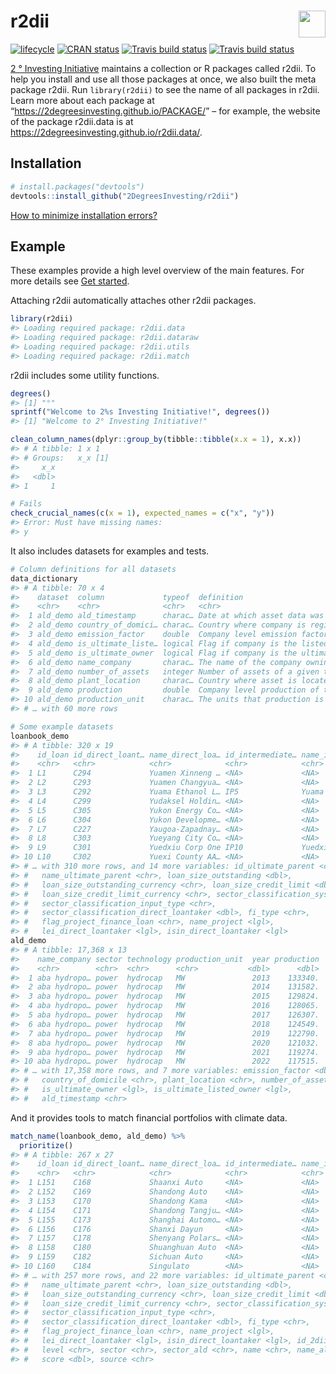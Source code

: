 
<!-- README.md is generated from README.Rmd. Please edit that file -->

# r2dii <a href='https://github.com/2DegreesInvesting/r2dii'><img src='https://imgur.com/A5ASZPE.png' align='right' height='43' /></a>

<!-- badges: start -->

[![lifecycle](https://img.shields.io/badge/lifecycle-experimental-orange.svg)](https://www.tidyverse.org/lifecycle/#experimental)
[![CRAN
status](https://www.r-pkg.org/badges/version/r2dii)](https://CRAN.R-project.org/package=r2dii)
[![Travis build
status](https://travis-ci.org/2DegreesInvesting/r2dii.svg?branch=master)](https://travis-ci.org/2DegreesInvesting/r2dii)
[![Travis build
status](https://travis-ci.com/2degreesinvesting/r2dii.svg?branch=master)](https://travis-ci.com/2degreesinvesting/r2dii)
<!-- badges: end -->

[2 ° Investing Initiative](https://2degrees-investing.org/) maintains a
collection or R packages called r2dii. To help you install and use all
those packages at once, we also built the meta package r2dii. Run
`library(r2dii)` to see the name of all packages in r2dii. Learn more
about each package at “<https://2degreesinvesting.github.io/PACKAGE/>” –
for example, the website of the package r2dii.data is at
<https://2degreesinvesting.github.io/r2dii.data/>.

## Installation

``` r
# install.packages("devtools")
devtools::install_github("2DegreesInvesting/r2dii")
```

[How to minimize installation
errors?](https://gist.github.com/maurolepore/a0187be9d40aee95a43f20a85f4caed6#installation)

## Example

These examples provide a high level overview of the main features. For
more details see [Get started](articles/r2dii.html).

Attaching r2dii automatically attaches other r2dii packages.

``` r
library(r2dii)
#> Loading required package: r2dii.data
#> Loading required package: r2dii.dataraw
#> Loading required package: r2dii.utils
#> Loading required package: r2dii.match
```

r2dii includes some utility functions.

``` r
degrees()
#> [1] "°"
sprintf("Welcome to 2%s Investing Initiative!", degrees())
#> [1] "Welcome to 2° Investing Initiative!"

clean_column_names(dplyr::group_by(tibble::tibble(x.x = 1), x.x))
#> # A tibble: 1 x 1
#> # Groups:   x_x [1]
#>     x_x
#>   <dbl>
#> 1     1

# Fails
check_crucial_names(c(x = 1), expected_names = c("x", "y"))
#> Error: Must have missing names:
#> y
```

It also includes datasets for examples and tests.

``` r
# Column definitions for all datasets
data_dictionary
#> # A tibble: 70 x 4
#>    dataset  column             typeof  definition                               
#>    <chr>    <chr>              <chr>   <chr>                                    
#>  1 ald_demo ald_timestamp      charac… Date at which asset data was pulled from…
#>  2 ald_demo country_of_domici… charac… Country where company is registered      
#>  3 ald_demo emission_factor    double  Company level emission factor of the tec…
#>  4 ald_demo is_ultimate_liste… logical Flag if company is the listed ultimate p…
#>  5 ald_demo is_ultimate_owner  logical Flag if company is the ultimate parent i…
#>  6 ald_demo name_company       charac… The name of the company owning the asset 
#>  7 ald_demo number_of_assets   integer Number of assets of a given technology o…
#>  8 ald_demo plant_location     charac… Country where asset is located           
#>  9 ald_demo production         double  Company level production of the technolo…
#> 10 ald_demo production_unit    charac… The units that production is measured in 
#> # … with 60 more rows

# Some example datasets
loanbook_demo
#> # A tibble: 320 x 19
#>    id_loan id_direct_loant… name_direct_loa… id_intermediate… name_intermedia…
#>    <chr>   <chr>            <chr>            <chr>            <chr>           
#>  1 L1      C294             Yuamen Xinneng … <NA>             <NA>            
#>  2 L2      C293             Yuamen Changyua… <NA>             <NA>            
#>  3 L3      C292             Yuama Ethanol L… IP5              Yuama Inc.      
#>  4 L4      C299             Yudaksel Holdin… <NA>             <NA>            
#>  5 L5      C305             Yukon Energy Co… <NA>             <NA>            
#>  6 L6      C304             Yukon Developme… <NA>             <NA>            
#>  7 L7      C227             Yaugoa-Zapadnay… <NA>             <NA>            
#>  8 L8      C303             Yueyang City Co… <NA>             <NA>            
#>  9 L9      C301             Yuedxiu Corp One IP10             Yuedxiu Group   
#> 10 L10     C302             Yuexi County AA… <NA>             <NA>            
#> # … with 310 more rows, and 14 more variables: id_ultimate_parent <chr>,
#> #   name_ultimate_parent <chr>, loan_size_outstanding <dbl>,
#> #   loan_size_outstanding_currency <chr>, loan_size_credit_limit <dbl>,
#> #   loan_size_credit_limit_currency <chr>, sector_classification_system <chr>,
#> #   sector_classification_input_type <chr>,
#> #   sector_classification_direct_loantaker <dbl>, fi_type <chr>,
#> #   flag_project_finance_loan <chr>, name_project <lgl>,
#> #   lei_direct_loantaker <lgl>, isin_direct_loantaker <lgl>
ald_demo
#> # A tibble: 17,368 x 13
#>    name_company sector technology production_unit  year production
#>    <chr>        <chr>  <chr>      <chr>           <dbl>      <dbl>
#>  1 aba hydropo… power  hydrocap   MW               2013    133340.
#>  2 aba hydropo… power  hydrocap   MW               2014    131582.
#>  3 aba hydropo… power  hydrocap   MW               2015    129824.
#>  4 aba hydropo… power  hydrocap   MW               2016    128065.
#>  5 aba hydropo… power  hydrocap   MW               2017    126307.
#>  6 aba hydropo… power  hydrocap   MW               2018    124549.
#>  7 aba hydropo… power  hydrocap   MW               2019    122790.
#>  8 aba hydropo… power  hydrocap   MW               2020    121032.
#>  9 aba hydropo… power  hydrocap   MW               2021    119274.
#> 10 aba hydropo… power  hydrocap   MW               2022    117515.
#> # … with 17,358 more rows, and 7 more variables: emission_factor <dbl>,
#> #   country_of_domicile <chr>, plant_location <chr>, number_of_assets <dbl>,
#> #   is_ultimate_owner <lgl>, is_ultimate_listed_owner <lgl>,
#> #   ald_timestamp <chr>
```

And it provides tools to match financial portfolios with climate data.

``` r
match_name(loanbook_demo, ald_demo) %>% 
  prioritize()
#> # A tibble: 267 x 27
#>    id_loan id_direct_loant… name_direct_loa… id_intermediate… name_intermedia…
#>    <chr>   <chr>            <chr>            <chr>            <chr>           
#>  1 L151    C168             Shaanxi Auto     <NA>             <NA>            
#>  2 L152    C169             Shandong Auto    <NA>             <NA>            
#>  3 L153    C170             Shandong Kama    <NA>             <NA>            
#>  4 L154    C171             Shandong Tangju… <NA>             <NA>            
#>  5 L155    C173             Shanghai Automo… <NA>             <NA>            
#>  6 L156    C176             Shanxi Dayun     <NA>             <NA>            
#>  7 L157    C178             Shenyang Polars… <NA>             <NA>            
#>  8 L158    C180             Shuanghuan Auto  <NA>             <NA>            
#>  9 L159    C182             Sichuan Auto     <NA>             <NA>            
#> 10 L160    C184             Singulato        <NA>             <NA>            
#> # … with 257 more rows, and 22 more variables: id_ultimate_parent <chr>,
#> #   name_ultimate_parent <chr>, loan_size_outstanding <dbl>,
#> #   loan_size_outstanding_currency <chr>, loan_size_credit_limit <dbl>,
#> #   loan_size_credit_limit_currency <chr>, sector_classification_system <chr>,
#> #   sector_classification_input_type <chr>,
#> #   sector_classification_direct_loantaker <dbl>, fi_type <chr>,
#> #   flag_project_finance_loan <chr>, name_project <lgl>,
#> #   lei_direct_loantaker <lgl>, isin_direct_loantaker <lgl>, id_2dii <chr>,
#> #   level <chr>, sector <chr>, sector_ald <chr>, name <chr>, name_ald <chr>,
#> #   score <dbl>, source <chr>
```
